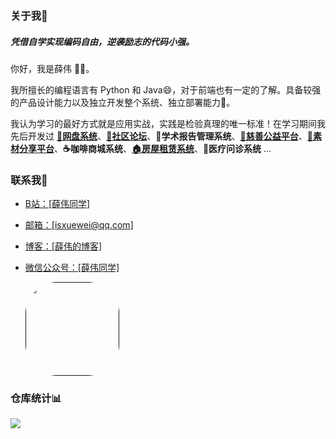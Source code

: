 ### 关于我👋

##### 凭借自学实现编码自由，逆袭励志的代码小强。

你好，我是薛伟 😶‍🌫️。

我所擅长的编程语言有 Python 和 Java😄，对于前端也有一定的了解。具备较强的产品设计能力以及独立开发整个系统、独立部署能力🔧。

我认为学习的最好方式就是应用实战，实践是检验真理的唯一标准！在学习期间我先后开发过 **[📁网盘系统](https://github.com/373675032/moti-cloud)**、**[💬社区论坛](https://github.com/373675032/molihub)**、**📔学术报告管理系统**、**[💝慈善公益平台](https://github.com/373675032/love-charity)**、**[🌁素材分享平台](https://github.com/373675032/su-share)**、**☕咖啡商城系统**、**[🏠房屋租赁系统](https://github.com/373675032/verio-house)**、**🏥医疗问诊系统** ...

### 联系我📱

- [B站：[薛伟同学]](https://space.bilibili.com/301320288)

- [邮箱：[isxuewei@qq.com]](mailto:isxuewei@qq.com)

- [博客：[薛伟的博客]](http://xuewei.world)

- [微信公众号：[薛伟同学]](#)

  [<img style="width: 150px;border-radius: 50px" src="https://xuewei-blog.oss-cn-beijing.aliyuncs.com/qrcode_for_gh_60278d1f57de_344.jpg">]()


### 仓库统计📊

<div style="display: flex; flex-wrap: wrap;">
    <img src="https://github-readme-stats.vercel.app/api?username=373675032&?count_private=true&show_icons=true&hide=contribs&layout=donut-vertical&card_width=400&cache_seconds=14400" style="margin-right: 10px;">
</div>
